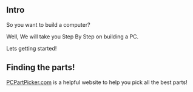 ## Intro

So you want to build a computer?

Well, We will take you Step By Step on building a PC.

Lets getting started!

## Finding the parts!
[PCPartPicker.com](https://www.pcpartpicker.com/) is a helpful website to help you pick all the best parts!
 
